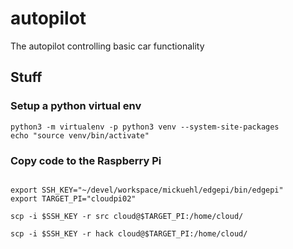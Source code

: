 # autopilot
The autopilot controlling basic car functionality


## Stuff

### Setup a python virtual env

```shell
python3 -m virtualenv -p python3 venv --system-site-packages
echo "source venv/bin/activate"
```

### Copy code to the Raspberry Pi

```shell

export SSH_KEY="~/devel/workspace/mickuehl/edgepi/bin/edgepi"
export TARGET_PI="cloudpi02"

scp -i $SSH_KEY -r src cloud@$TARGET_PI:/home/cloud/

scp -i $SSH_KEY -r hack cloud@$TARGET_PI:/home/cloud/

```


